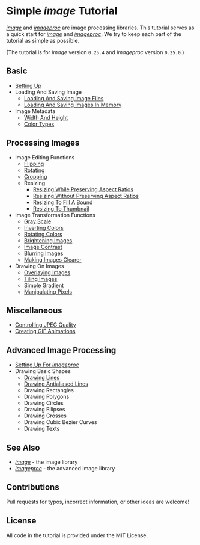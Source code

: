 # Simple *image* Tutorial

[*image*](https://github.com/image-rs/image) and [*imageproc*](https://github.com/image-rs/imageproc) are image processing libraries.
This tutorial serves as a quick start for [*image*](https://github.com/image-rs/image) and [*imageproc*](https://github.com/image-rs/imageproc).
We try to keep each part of the tutorial as simple as possible.

(The tutorial is for *image* version `0.25.4` and *imageproc* version `0.25.0`.)

## Basic

* [Setting Up](./tutorial/setting_up.md)
* Loading And Saving Image
  * [Loading And Saving Image Files](./tutorial/loading_and_saving_image_files.md)
  * [Loading And Saving Images In Memory](./tutorial/loading_and_saving_images_in_memory.md)
* Image Metadata
  * [Width And Height](./tutorial/width_and_height.md)
  * [Color Types](./tutorial/color_types.md)

## Processing Images

* Image Editing Functions
  * [Flipping](./tutorial/flipping.md)
  * [Rotating](./tutorial/rotating.md)
  * [Cropping](./tutorial/cropping.md)
  * Resizing
    * [Resizing While Preserving Aspect Ratios](./tutorial/resizing_while_preserving_aspect_ratios.md)
    * [Resizing Without Preserving Aspect Ratios](./tutorial/resizing_without_preserving_aspect_ratios.md)
    * [Resizing To Fill A Bound](./tutorial/resizing_to_fill_a_bound.md)
    * [Resizing To Thumbnail](./tutorial/resizing_to_thumbnail.md)
* Image Transformation Functions
  * [Gray Scale](./tutorial/gray_scale.md)
  * [Inverting Colors](./tutorial/inverting_colors.md)
  * [Rotating Colors](./tutorial/rotating_colors.md)
  * [Brightening Images](./tutorial/brightening_images.md)
  * [Image Contrast](./tutorial/image_contrast.md)
  * [Blurring Images](./tutorial/blurring_images.md)
  * [Making Images Clearer](./tutorial/making_images_clearer.md)
* Drawing On Images
  * [Overlaying Images](./tutorial/overlaying_images.md)
  * [Tiling Images](./tutorial/tiling_images.md)
  * [Simple Gradient](./tutorial/simple_gradient.md)
  * [Manipulating Pixels](./tutorial/manipulating_pixels.md)

## Miscellaneous

* [Controlling JPEG Quality](./tutorial/controlling_jpeg_quality.md)
* [Creating GIF Animations](./tutorial/creating_gif_animations.md)

## Advanced Image Processing

* [Setting Up For *imageproc*](./tutorial/setting_up_for_imageproc.md)
* Drawing Basic Shapes
  * [Drawing Lines](./tutorial/drawing_lines.md)
  * [Drawing Antialiased Lines](./tutorial/drawing_antialiased_lines.md)
  * Drawing Rectangles
  * Drawing Polygons
  * Drawing Circles
  * Drawing Ellipses
  * Drawing Crosses
  * Drawing Cubic Bezier Curves
  * Drawing Texts
## See Also

* [*image*](https://github.com/image-rs/image) - the image library
* [*imageproc*](https://github.com/image-rs/imageproc) - the advanced image library

## Contributions

Pull requests for typos, incorrect information, or other ideas are welcome!

## License

All code in the tutorial is provided under the MIT License.
